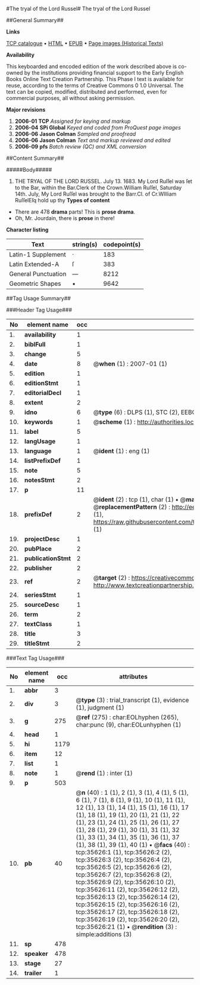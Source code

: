 #The tryal of the Lord Russel#
The tryal of the Lord Russel

##General Summary##

**Links**

[TCP catalogue](http://www.ota.ox.ac.uk/tcp/)  • 
[HTML](http://tei.it.ox.ac.uk/tcp/Texts-HTML/free/A63/A63199.html)  • 
[EPUB](http://tei.it.ox.ac.uk/tcp/Texts-EPUB/free/A63/A63199.epub) • 
[Page images (Historical Texts)](https://data.historicaltexts.jisc.ac.uk/view?pubId=eebo-99831163e&pageId=eebo-99831163e-35626-1)

**Availability**

This keyboarded and encoded edition of the
	       work described above is co-owned by the institutions
	       providing financial support to the Early English Books
	       Online Text Creation Partnership. This Phase I text is
	       available for reuse, according to the terms of Creative
	       Commons 0 1.0 Universal. The text can be copied,
	       modified, distributed and performed, even for
	       commercial purposes, all without asking permission.

**Major revisions**

1. __2006-01__ __TCP__ *Assigned for keying and markup*
1. __2006-04__ __SPi Global__ *Keyed and coded from ProQuest page images*
1. __2006-06__ __Jason Colman__ *Sampled and proofread*
1. __2006-06__ __Jason Colman__ *Text and markup reviewed and edited*
1. __2006-09__ __pfs__ *Batch review (QC) and XML conversion*

##Content Summary##

#####Body#####

1. THE TRYAL OF THE LORD RUSSEL.
July 13. 1683. My Lord Ruſſel was ſet to the Bar, within the Bar.Clerk of the Crown.William Ruſſel, Saturday 14th. July, My Lord Ruſſel was brought to the Barr.Cl. of Cr.WIlliam RuſſelEſq hold up thy 
**Types of content**

  * There are 478 **drama** parts! This is **prose drama**.
  * Oh, Mr. Jourdain, there is **prose** in there!

**Character listing**


|Text|string(s)|codepoint(s)|
|---|---|---|
|Latin-1 Supplement|·|183|
|Latin Extended-A|ſ|383|
|General Punctuation|—|8212|
|Geometric Shapes|▪|9642|

##Tag Usage Summary##

###Header Tag Usage###

|No|element name|occ|attributes|
|---|---|---|---|
|1.|__availability__|1||
|2.|__biblFull__|1||
|3.|__change__|5||
|4.|__date__|8| @__when__ (1) : 2007-01 (1)|
|5.|__edition__|1||
|6.|__editionStmt__|1||
|7.|__editorialDecl__|1||
|8.|__extent__|2||
|9.|__idno__|6| @__type__ (6) : DLPS (1), STC (2), EEBO-CITATION (1), PROQUEST (1), VID (1)|
|10.|__keywords__|1| @__scheme__ (1) : http://authorities.loc.gov/ (1)|
|11.|__label__|5||
|12.|__langUsage__|1||
|13.|__language__|1| @__ident__ (1) : eng (1)|
|14.|__listPrefixDef__|1||
|15.|__note__|5||
|16.|__notesStmt__|2||
|17.|__p__|11||
|18.|__prefixDef__|2| @__ident__ (2) : tcp (1), char (1)  •  @__matchPattern__ (2) : ([0-9\-]+):([0-9IVX]+) (1), (.+) (1)  •  @__replacementPattern__ (2) : http://eebo.chadwyck.com/downloadtiff?vid=$1&page=$2 (1), https://raw.githubusercontent.com/textcreationpartnership/Texts/master/tcpchars.xml#$1 (1)|
|19.|__projectDesc__|1||
|20.|__pubPlace__|2||
|21.|__publicationStmt__|2||
|22.|__publisher__|2||
|23.|__ref__|2| @__target__ (2) : https://creativecommons.org/publicdomain/zero/1.0/ (1), http://www.textcreationpartnership.org/docs/. (1)|
|24.|__seriesStmt__|1||
|25.|__sourceDesc__|1||
|26.|__term__|2||
|27.|__textClass__|1||
|28.|__title__|3||
|29.|__titleStmt__|2||


###Text Tag Usage###

|No|element name|occ|attributes|
|---|---|---|---|
|1.|__abbr__|3||
|2.|__div__|3| @__type__ (3) : trial_transcript (1), evidence (1), judgment (1)|
|3.|__g__|275| @__ref__ (275) : char:EOLhyphen (265), char:punc (9), char:EOLunhyphen (1)|
|4.|__head__|1||
|5.|__hi__|1179||
|6.|__item__|12||
|7.|__list__|1||
|8.|__note__|1| @__rend__ (1) : inter (1)|
|9.|__p__|503||
|10.|__pb__|40| @__n__ (40) : 1 (1), 2 (1), 3 (1), 4 (1), 5 (1), 6 (1), 7 (1), 8 (1), 9 (1), 10 (1), 11 (1), 12 (1), 13 (1), 14 (1), 15 (1), 16 (1), 17 (1), 18 (1), 19 (1), 20 (1), 21 (1), 22 (1), 23 (1), 24 (1), 25 (1), 26 (1), 27 (1), 28 (1), 29 (1), 30 (1), 31 (1), 32 (1), 33 (1), 34 (1), 35 (1), 36 (1), 37 (1), 38 (1), 39 (1), 40 (1)  •  @__facs__ (40) : tcp:35626:1 (1), tcp:35626:2 (2), tcp:35626:3 (2), tcp:35626:4 (2), tcp:35626:5 (2), tcp:35626:6 (2), tcp:35626:7 (2), tcp:35626:8 (2), tcp:35626:9 (2), tcp:35626:10 (2), tcp:35626:11 (2), tcp:35626:12 (2), tcp:35626:13 (2), tcp:35626:14 (2), tcp:35626:15 (2), tcp:35626:16 (2), tcp:35626:17 (2), tcp:35626:18 (2), tcp:35626:19 (2), tcp:35626:20 (2), tcp:35626:21 (1)  •  @__rendition__ (3) : simple:additions (3)|
|11.|__sp__|478||
|12.|__speaker__|478||
|13.|__stage__|27||
|14.|__trailer__|1||
